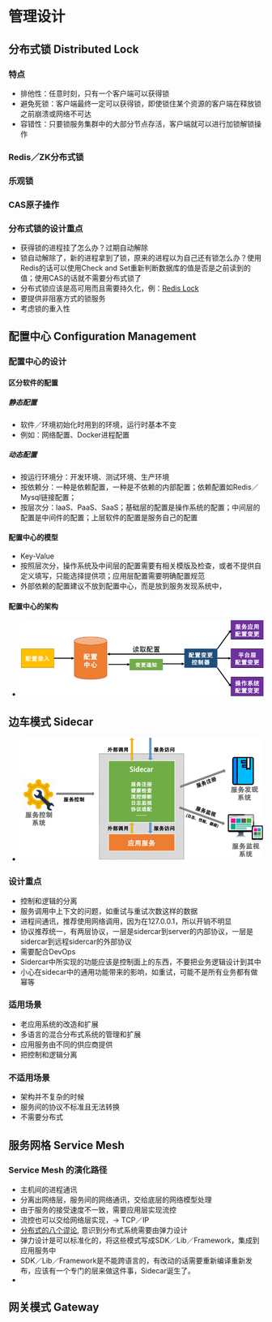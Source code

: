 # 管理设计

## 分布式锁 Distributed Lock

### 特点

- 排他性：任意时刻，只有一个客户端可以获得锁
- 避免死锁：客户端最终一定可以获得锁，即使锁住某个资源的客户端在释放锁之前崩溃或网络不可达
- 容错性：只要锁服务集群中的大部分节点存活，客户端就可以进行加锁解锁操作

### Redis／ZK分布式锁
### 乐观锁
### CAS原子操作

### 分布式锁的设计重点

- 获得锁的进程挂了怎么办？过期自动解除
- 锁自动解除了，新的进程拿到了锁，原来的进程以为自己还有锁怎么办？使用Redis的话可以使用Check and Set重新判断数据库的值是否是之前读到的值；使用CAS的话就不需要分布式锁了
- 分布式锁应该是高可用而且需要持久化，例：[Redis Lock](https://redis.io/topics/distlock)
- 要提供非阻塞方式的锁服务
- 考虑锁的重入性

## 配置中心 Configuration Management

### 配置中心的设计

#### 区分软件的配置

##### 静态配置

- 软件／环境初始化时用到的环境，运行时基本不变
- 例如：网络配置、Docker进程配置

##### 动态配置

- 按运行环境分：开发环境、测试环境、生产环境
- 按依赖分：一种是依赖配置，一种是不依赖的内部配置；依赖配置如Redis／Mysql链接配置；
- 按层次分：laaS、PaaS、SaaS；基础层的配置是操作系统的配置；中间层的配置是中间件的配置；上层软件的配置是服务自己的配置

#### 配置中心的模型

- Key-Value
- 按照层次分，操作系统及中间层的配置需要有相关模版及检查，或者不提供自定义填写，只能选择提供项；应用层配置需要明确配置规范
- 外部依赖的配置建议不放到配置中心，而是放到服务发现系统中，

#### 配置中心的架构

- ![大概的架构](config.png)

## 边车模式 Sidecar

- ![边车模式结构](sidecar.png)

### 设计重点

- 控制和逻辑的分离
- 服务调用中上下文的问题，如重试与重试次数这样的数据
- 进程间通讯，推荐使用网络调用，因为在127.0.0.1，所以开销不明显
- 协议推荐统一，有两层协议，一层是sidercar到server的内部协议，一层是sidercar到远程sidercar的外部协议
- 需要配合DevOps
- Sidercar中所实现的功能应该是控制面上的东西，不要把业务逻辑设计到其中
- 小心在sidecar中的通用功能带来的影响，如重试，可能不是所有业务都有做幂等

### 适用场景

- 老应用系统的改造和扩展
- 多语言的混合分布式系统的管理和扩展
- 应用服务由不同的供应商提供
- 把控制和逻辑分离

### 不适用场景

- 架构并不复杂的时候
- 服务间的协议不标准且无法转换
- 不需要分布式

## 服务网格 Service Mesh

### Service Mesh 的演化路径

- 主机间的进程通讯
- 分离出网络层，服务间的网络通讯，交给底层的网络模型处理
- 由于服务的接受速度不一致，需要应用层实现流控
- 流控也可以交给网络层实现，-> TCP／IP
- [分布式的八个谬论](https://en.wikipedia.org/wiki/Fallacies_of_distributed_computing), 意识到分布式系统需要由弹力设计
- 弹力设计是可以标准化的，将这些模式写成SDK／Lib／Framework，集成到应用服务中
- SDK／Lib／Framework是不能跨语言的，有改动的话需要重新编译重新发布，应该有一个专门的层来做这件事，Sidecar诞生了。![]()
- 

## 网关模式 Gateway
